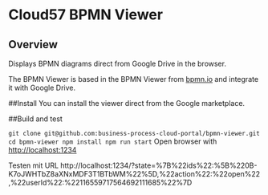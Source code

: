 # Cloud57 BPMN Viewer
## Overview
Displays BPMN diagrams direct from Google Drive in the browser.

The BPMN Viewer is based in the BPMN Viewer from [bpmn.io](https://bpmn.io/) and integrate it with Google Drive.

##Install 
You can install the viewer direct from the Google marketplace.

##Build and test

`
git clone git@github.com:business-process-cloud-portal/bpmn-viewer.git
cd bpmn-viewer
npm install
npm run start
`
Open browser with [http://localhost:1234](http://localhost:1234)


Testen mit URL http://localhost:1234/?state=%7B%22ids%22:%5B%220B-K7oJWHTbZ8aXNxMDF3T1BTbWM%22%5D,%22action%22:%22open%22,%22userId%22:%22116559717564692111685%22%7D
